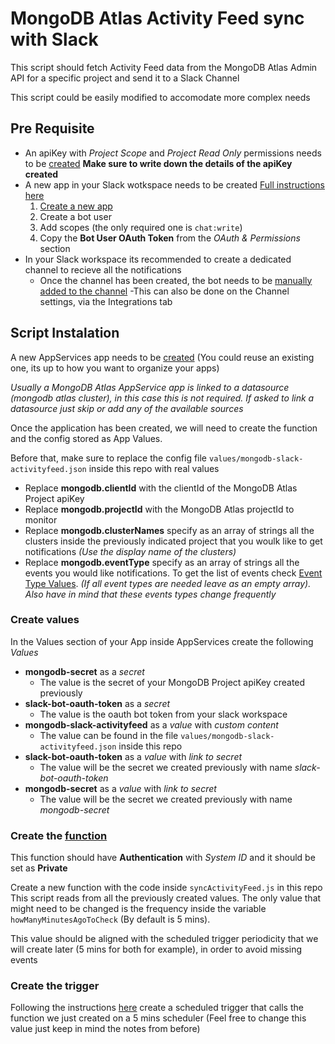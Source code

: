 # MongoDB Atlas Activity Feed sync with Slack

This script should fetch Activity Feed data from the MongoDB Atlas Admin API for a specific project and send it to a Slack Channel

This script could be easily modified to accomodate more complex needs

## **Pre Requisite**

- An apiKey with _Project Scope_ and _Project Read Only_ permissions needs to be [created](https://www.mongodb.com/docs/atlas/configure-api-access/#std-label-create-org-api-key) **Make sure to write down the details of the apiKey created**
- A new app in your Slack wotkspace needs to be created [Full instructions here](https://api.slack.com/bot-users)
    1. [Create a new app](https://api.slack.com/apps)
    2. Create a bot user
    3. Add scopes (the only required one is `chat:write`)
    4. Copy the **Bot User OAuth Token** from the _OAuth & Permissions_ section
- In your Slack workspace its recommended to create a dedicated channel to recieve all the notifications
    - Once the channel has been created, the bot needs to be [manually added to the channel](https://slack.com/intl/en-au/help/articles/202035138-Add-apps-to-your-Slack-workspace)
        -This can also be done on the Channel settings, via the Integrations tab

## **Script Instalation**

A new AppServices app needs to be [created](https://www.mongodb.com/docs/atlas/app-services/apps/create/) (You could reuse an existing one, its up to how you want to organize your apps)

_Usually a MongoDB Atlas AppService app is linked to a datasource (mongodb atlas cluster), in this case this is not required. If asked to link a datasource just skip or add any of the available sources_

Once the application has been created, we will need to create the function and the config stored as App Values.

Before that, make sure to replace the config file `values/mongodb-slack-activityfeed.json` inside this repo with real values
- Replace **mongodb.clientId** with the clientId of the MongoDB Atlas Project apiKey
- Replace **mongodb.projectId** with the MongoDB Atlas projectId to monitor
- Replace **mongodb.clusterNames** specify as an array of strings all the clusters inside the previously indicated project that you woulk like to get notifications _(Use the display name of the clusters)_
- Replace **mongodb.eventType** specify as an array of strings all the events you would like notifications. To get the list of events check [Event Type Values](https://www.mongodb.com/docs/atlas/reference/api/events-projects-get-all/#event-type-values). _(If all event types are needed leave as an empty array). Also have in mind that these events types change frequently_

### Create values

In the Values section of your App inside AppServices create the following _Values_
- **mongodb-secret** as a _secret_
    - The value is the secret of your MongoDB Project apiKey created previously
- **slack-bot-oauth-token** as a _secret_
    - The value is the oauth bot token from your slack workspace
- **mongodb-slack-activityfeed** as a _value_ with _custom content_
    - The value can be found in the file `values/mongodb-slack-activityfeed.json` inside this repo
- **slack-bot-oauth-token** as a _value_ with _link to secret_
    - The value will be the secret we created previously with name _slack-bot-oauth-token_
- **mongodb-secret** as a _value_ with _link to secret_
    - The value will be the secret we created previously with name _mongodb-secret_

### Create the [function](https://www.mongodb.com/docs/atlas/app-services/functions/)

This function should have **Authentication** with _System ID_ and it should be set as **Private**

Create a new function with the code inside `syncActivityFeed.js` in this repo
This script reads from all the previously created values. The only value that might need to be changed is the frequency inside the variable `howManyMinutesAgoToCheck` (By default is 5 mins).

This value should be aligned with the scheduled trigger periodicity that we will create later (5 mins for both for example), in order to avoid missing events

### Create the trigger

Following the instructions [here](https://www.mongodb.com/docs/atlas/app-services/triggers/scheduled-triggers/) create a scheduled trigger that calls the function we just created on a 5 mins scheduler (Feel free to change this value just keep in mind the notes from before)